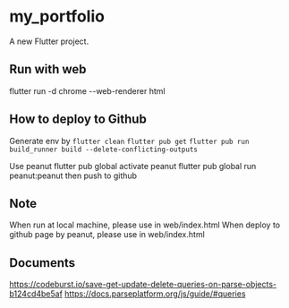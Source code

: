 # my_portfolio

A new Flutter project.

## Run with web
flutter run -d chrome --web-renderer html

## How to deploy to Github
Generate env by 
    `flutter clean`
    `flutter pub get`
    `flutter pub run build_runner build --delete-conflicting-outputs`

Use peanut
flutter pub global activate peanut
flutter pub global run peanut:peanut
then push to github

## Note
When run at local machine, please use <base href="/"> in web/index.html
When deploy to github page by peanut, please use  <base href="/my_portfolio/"/> in web/index.html

## Documents
https://codeburst.io/save-get-update-delete-queries-on-parse-objects-b124cd4be5af
https://docs.parseplatform.org/js/guide/#queries 

